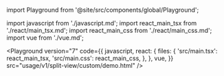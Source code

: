 import Playground from '@site/src/components/global/Playground';

import javascript from './javascript.md';
import react_main_tsx from './react/main_tsx.md';
import react_main_css from './react/main_css.md';
import vue from './vue.md';

<Playground
  version="7"
  code={{
    javascript,
    react: {
      files: {
        'src/main.tsx': react_main_tsx,
        'src/main.css': react_main_css,
      },
    },
    vue,
  }}
  src="usage/v1/split-view/custom/demo.html"
/>
